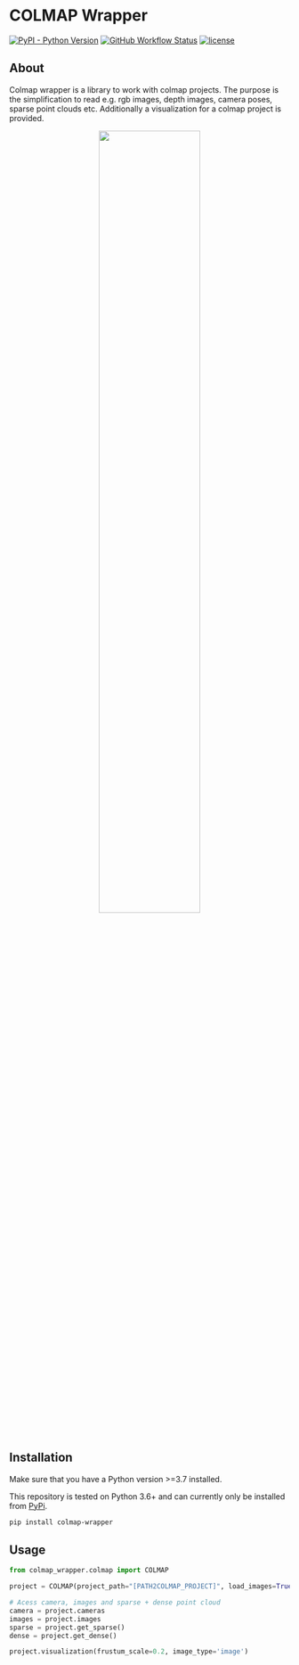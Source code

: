 # COLMAP Wrapper

<a href="https://img.shields.io/pypi/pyversions/colmap-wrapper"><img alt="PyPI - Python Version" src="https://img.shields.io/pypi/pyversions/colmap-wrapper"></a>
<a href="https://github.com/meyerls/colmap-wrapper/actions"><img alt="GitHub Workflow Status" src="https://img.shields.io/github/workflow/status/meyerls/colmap-wrapper/Python%20package"></a>
<a href="https://github.com/meyerls/colmap_wrapper/blob/main/LICENSE"><img alt="license" src="https://img.shields.io/github/license/meyerls/colmap-wrapper"></a>

## About 

Colmap wrapper is a library to work with colmap projects. The purpose is the simplification to read e.g. rgb images, depth
images, camera poses, sparse point clouds etc. Additionally a visualization for a colmap project is provided.

<p align="center">
    <img width="60%" src="img/img.png">
</p>

## Installation

Make sure that you have a Python version >=3.7 installed.

This repository is tested on Python 3.6+ and can currently only be installed
from [PyPi](https://pypi.org/project/colmap-wrapper/).

 ````bash
pip install colmap-wrapper
 ````

## Usage

```python
from colmap_wrapper.colmap import COLMAP

project = COLMAP(project_path="[PATH2COLMAP_PROJECT]", load_images=True, load_depth=True, image_resize=0.4)

# Acess camera, images and sparse + dense point cloud
camera = project.cameras
images = project.images
sparse = project.get_sparse()
dense = project.get_dense()

project.visualization(frustum_scale=0.2, image_type='image')
```